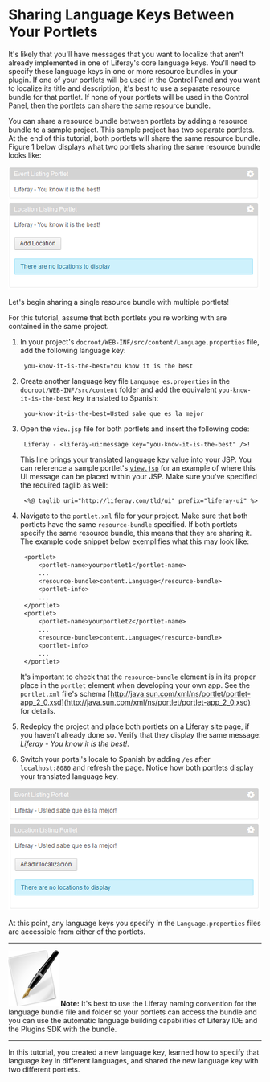 # Sharing Language Keys Between Your Portlets [](id=sharing-language-keys-between-your-portlets)

<!-- The beginning and ending test portlets can be found at the following:
Begin: https://github.com/liferay/liferay-docs/tree/master/develop/tutorials/code/plat-fws/prefs/begin/event-listing-portlet
End: https://github.com/codyhoag/liferay-docs/tree/master/develop/tutorials/code/plat-fws/share-lang-keys/end/event-listing-portlet
-->

It's likely that you'll have messages that you want to localize that aren't
already implemented in one of Liferay's core language keys. You'll need to
specify these language keys in one or more resource bundles in your plugin. If
one of your portlets will be used in the Control Panel and you want to localize
its title and description, it's best to use a separate resource bundle for that
portlet. If none of your portlets will be used in the Control Panel, then the
portlets can share the same resource bundle. 

You can share a resource bundle between portlets by adding a resource bundle to
a sample project. This sample project has two separate portlets. At the end of
this tutorial, both portlets will share the same resource bundle. Figure 1 below
displays what two portlets sharing the same resource bundle looks like: 

![Figure 1: Both portlets share the same resource bundle with the same language key. Thus, both portlets display the same message.](../../images/portlet-localization-shared-bundle.png)

Let's begin sharing a single resource bundle with multiple portlets! 

For this tutorial, assume that both portlets you're working with are contained
in the same project. 

1. In your project's `docroot/WEB-INF/src/content/Language.properties` file, add
   the following language key: 

        you-know-it-is-the-best=You know it is the best

2. Create another language key file `Language_es.properties` in the
   `docroot/WEB-INF/src/content` folder and add the equivalent
   `you-know-it-is-the-best` key translated to Spanish:

        you-know-it-is-the-best=Usted sabe que es la mejor

3. Open the `view.jsp` file for both portlets and insert the following code: 

        Liferay - <liferay-ui:message key="you-know-it-is-the-best" />!

    This line brings your translated language key value into your JSP. You can
    reference a sample portlet's
    [`view.jsp`](https://github.com/codyhoag/liferay-docs/blob/master/develop/tutorials/code/plat-fws/share-lang-keys/end/event-listing-portlet/docroot/html/locationlisting/view.jsp)
    for an example of where this UI message can be placed within your JSP. Make
    sure you've specified the required taglib as well: 

        <%@ taglib uri="http://liferay.com/tld/ui" prefix="liferay-ui" %> 

4. Navigate to the `portlet.xml` file for your project. Make sure that both
   portlets have the same `resource-bundle` specified. If both portlets specify
   the same resource bundle, this means that they are sharing it. The example
   code snippet below exemplifies what this may look like: 

        <portlet>
            <portlet-name>yourportlet1</portlet-name>
            ...
            <resource-bundle>content.Language</resource-bundle>
            <portlet-info>
            ...
        </portlet>
        <portlet>
            <portlet-name>yourportlet2</portlet-name>
            ...
            <resource-bundle>content.Language</resource-bundle>
            <portlet-info>
            ...
        </portlet>

    It's important to check that the `resource-bundle` element is in its proper
    place in the `portlet` element when developing your own app. See the
    `portlet.xml` file's schema
    [http://java.sun.com/xml/ns/portlet/portlet-app_2_0.xsd](http://java.sun.com/xml/ns/portlet/portlet-app_2_0.xsd)
    for details. 

5. Redeploy the project and place both portlets on a Liferay site page, if you
   haven't already done so. Verify that they display the same message: *Liferay
   \- You know it is the best!*. 

6. Switch your portal's locale to Spanish by adding `/es` after
   `localhost:8080` and refresh the page. Notice how both portlets display your
   translated language key. 

![Figure 2: Sharing resource bundles between multiple portlets helps you leverage common translated text.](../../images/portlet-localization-shared-bundle-spanish.png)

At this point, any language keys you specify in the `Language.properties` files
are accessible from either of the portlets. 

---

![Note](../../images/tip-pen-paper.png) **Note:** It's best to use the Liferay
naming convention for the language bundle file and folder so your portlets can
access the bundle and you can use the automatic language building capabilities
of Liferay IDE and the Plugins SDK with the bundle. 

---

In this tutorial, you created a new language key, learned how to specify that
language key in different languages, and shared the new language key with two
different portlets. 

